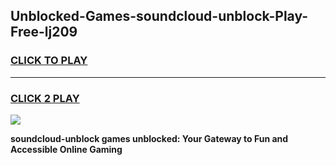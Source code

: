 
## Unblocked-Games-soundcloud-unblock-Play-Free-lj209
<h3>
<a href="https://premium76.site?title=soundcloud-unblock&ref=10A">CLICK TO PLAY</a></h3>
<hr>

<h3>
<a href="https://premium76.site?title=soundcloud-unblock&ref=10A">CLICK 2 PLAY</a>
  
</h3>

<a href="https://premium76.site?title=soundcloud-unblock&ref=10A"><img src="https://clearcache.store/games.png"></a>


**soundcloud-unblock games unblocked: Your Gateway to Fun and Accessible Online Gaming**
